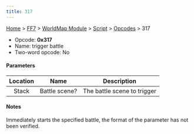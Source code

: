 ```yaml
---
title: 317
---
```


[Home](../../../../Main%20Page.md) > [FF7](../../../../FF7.md) > [WorldMap Module](../../../WorldMap%20Module.md) > [Script](../../Script.md) > [Opcodes](../Opcodes.md) > 317

-   Opcode: **0x317**
-   Name: trigger battle
-   Two-word opcode: No

#### Parameters

| Location |     Name      |         Description         |
|:--------:|:-------------:|:---------------------------:|
|  Stack   | Battle scene? | The battle scene to trigger |

#### Notes

Immediately starts the specified battle, the format of the parameter has
not been verified.
